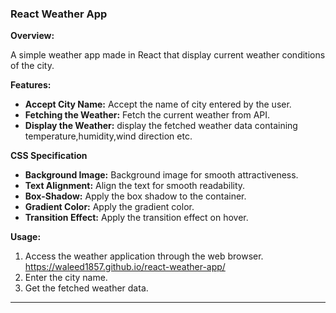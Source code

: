 
### React Weather App

**Overview:**

A simple weather app made in React that display current weather conditions of the city.

**Features:**
- **Accept City Name:** Accept the name of city entered by the user.
- **Fetching the Weather:** Fetch the current weather from API.
- **Display the Weather:** display the fetched weather data containing temperature,humidity,wind direction etc.

**CSS Specification**
- **Background Image:** Background image for smooth attractiveness.
- **Text Alignment:** Align the text for smooth readability.
- **Box-Shadow:** Apply the box shadow to the container.
- **Gradient Color:** Apply the gradient color.
- **Transition Effect:** Apply the transition effect on hover.

**Usage:**
1. Access the weather application through the web browser. https://waleed1857.github.io/react-weather-app/
2. Enter the city name.
3. Get the fetched weather data.
---